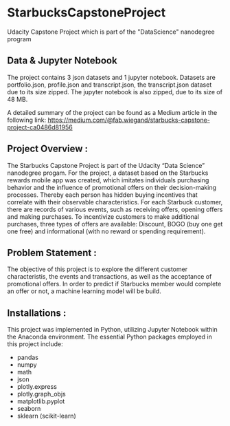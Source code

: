 # StarbucksCapstoneProject
Udacity Capstone Project which is part of the "DataScience" nanodegree program

## Data & Jupyter Notebook
The project contains 3 json datasets and 1 jupyter notebook.
Datasets are portfolio.json, profile.json and transcript.json, the transcript.json dataset due to its size zipped.
The jupyter notebook is also zipped, due to its size of 48 MB.

A detailed summary of the project can be found as a Medium article in the following link: https://medium.com/@fab.wiegand/starbucks-capstone-project-ca0486d81956

## Project Overview :
The Starbucks Capstone Project is part of the Udacity “Data Science” nanodegree progam. For the project, a dataset based on the Starbucks rewards mobile app was created, which imitates individuals purchasing behavior and the influence of promotional offers on their decision-making processes. Thereby each person has hidden buying incentives that correlate with their observable characteristics. For each Starbuck customer, there are records of various events, such as receiving offers, opening offers and making purchases. To incentivize customers to make additional purchases, three types of offers are available: Discount, BOGO (buy one get one free) and informational (with no reward or spending requirement).

## Problem Statement :
The objective of this project is to explore the different customer characteristis, the events and transactions, as well as the acceptance of promotional offers.
In order to predict if Starbucks member would complete an offer or not, a machine learning model will be build.

## Installations :

This project was implemented in Python, utilizing Jupyter Notebook within the Anaconda environment. The essential Python packages employed in this project include:

- pandas
- numpy
- math
- json
- plotly.express
- plotly.graph_objs
- matplotlib.pyplot
- seaborn
- sklearn (scikit-learn)
